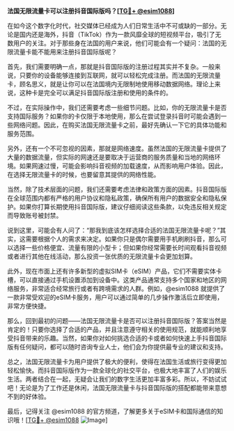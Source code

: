 **法国无限流量卡可以注册抖音国际版吗？[[TG💪+ @esim1088](https://t.me/s/esim1088)]**

在如今这个数字化时代，社交媒体已经成为人们日常生活中不可或缺的一部分。无论是国内还是海外，抖音（TikTok）作为一款风靡全球的短视频平台，吸引了无数用户的关注。对于那些身在法国的用户来说，他们可能会有一个疑问：法国的无限流量卡能不能用来注册抖音国际版呢？

首先，我们需要明确一点，那就是抖音国际版的注册过程其实并不复杂。一般来说，只要你的设备能够连接到互联网，就可以轻松完成注册。而法国的无限流量卡，顾名思义，就是让你可以在法国境内无限制地使用移动数据网络。理论上来说，这种卡是完全可以满足抖音国际版注册和使用的条件的。

不过，在实际操作中，我们还需要考虑一些细节问题。比如，你的无限流量卡是否支持国际服务？如果你的卡仅限于本地使用，那么在尝试登录抖音时可能会遇到一些网络问题。因此，在购买法国无限流量卡之前，最好先确认一下它的具体功能和服务范围。

另外，还有一个不可忽视的因素，那就是网络速度。虽然法国的无限流量卡提供了大量的数据流量，但实际的网速还是要取决于运营商的服务质量和当地的网络环境。如果网速过慢，可能会影响抖音视频的加载速度，从而影响用户体验。因此，在选择无限流量卡的时候，也要留意其提供的网络性能。

当然，除了技术层面的问题，我们还需要考虑法律和政策方面的因素。抖音国际版在全球范围内都有严格的用户协议和隐私政策，确保所有用户的数据安全和隐私保护。如果你打算长期使用抖音国际版，建议仔细阅读这些条款，以免违反相关规定而导致账号被封禁。

说到这里，可能会有人问了：“那我到底该怎样选择合适的法国无限流量卡呢？”其实，这需要根据个人的需求来决定。如果你只是偶尔需要用手机刷刷抖音，那么可以选择一些价格便宜、流量有限的小型卡；但如果你经常需要长时间观看抖音视频或者进行其他在线活动，那么投资一张优质的无限流量卡会更加划算。

此外，现在市面上还有许多新型的虚拟SIM卡（eSIM）产品，它们不需要实体卡槽，可以直接通过手机设置添加到设备中。这类产品通常支持多个国家和地区的网络服务，非常适合经常旅行或者有跨境需求的人群。例如，@esim1088 就提供了一款非常受欢迎的eSIM卡服务，用户可以通过简单的几步操作激活后立即使用，非常方便快捷。

那么，回到最初的问题——法国无限流量卡是否可以注册抖音国际版？答案当然是肯定的！只要你选择了合适的产品，并且注意遵守相关的使用规范，就能顺利地享受抖音带来的乐趣。当然，如果你对如何挑选合适的卡或者如何快速上手抖音国际版有任何疑问，都可以随时咨询专业人士，他们会为你提供最专业的建议和支持。

总之，法国无限流量卡为用户提供了极大的便利，使得在法国生活或旅行变得更加轻松愉快。而抖音国际版作为一款全球化的社交平台，也极大地丰富了人们的娱乐生活。两者结合在一起，无疑会让我们的数字生活更加丰富多彩。所以，不妨试试吧！无论是为了工作还是休闲，法国无限流量卡与抖音国际版的搭配都能带来意想不到的好体验。

最后，记得关注 @esim1088 的官方频道，了解更多关于eSIM卡和国际通信的知识哦！[[TG💪+ @esim1088](https://t.me/s/esim1088) ![Image](https://i.postimg.cc/4NQfJmqS/Snipaste-2025-05-13-00-14-12.png)]